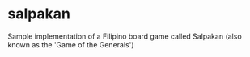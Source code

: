 # salpakan
Sample implementation of a Filipino board game called Salpakan (also known as the 'Game of the Generals')
